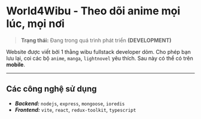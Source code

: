# World4Wibu - Theo dõi anime mọi lúc, mọi nơi

> **Trạng thái:** Đang trong quá trình phát triển **(DEVELOPMENT)**

Website được viết bởi 1 thằng wibu fullstack developer dỏm. Cho phép bạn lưu lại, coi các bộ `anime`, `manga`, `lightnovel` yêu thích. Sau này có thể có trên **mobile**.

---

## Các công nghệ sử dụng
- ***Backend:*** `nodejs`, `express`, `mongoose`, `ioredis`
- ***Frontend:*** `vite`, `react`, `redux-toolkit`, `typescript`